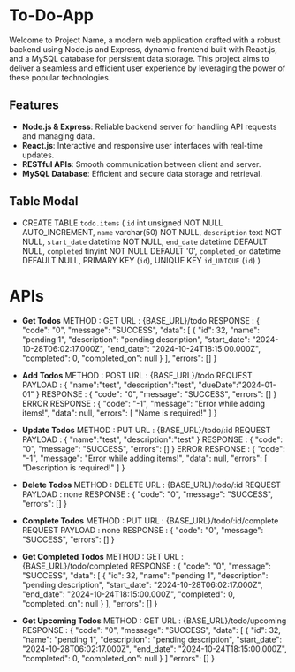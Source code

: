 # To-Do-App

Welcome to Project Name, a modern web application crafted with a robust backend using Node.js and Express, dynamic frontend built with React.js, and a MySQL database for persistent data storage. This project aims to deliver a seamless and efficient user experience by leveraging the power of these popular technologies.

## Features
- **Node.js & Express**: Reliable backend server for handling API requests and managing data.
- **React.js**: Interactive and responsive user interfaces with real-time updates.
- **RESTful APIs**: Smooth communication between client and server.
- **MySQL Database**: Efficient and secure data storage and retrieval.

## Table Modal
- CREATE TABLE `todo.items` (
  `id` int unsigned NOT NULL AUTO_INCREMENT,
  `name` varchar(50) NOT NULL,
  `description` text NOT NULL,
  `start_date` datetime NOT NULL,
  `end_date` datetime DEFAULT NULL,
  `completed` tinyint NOT NULL DEFAULT '0',
  `completed_on` datetime DEFAULT NULL,
  PRIMARY KEY (`id`),
  UNIQUE KEY `id_UNIQUE` (`id`)
) 

# APIs
- **Get Todos**
  METHOD : GET 
  URL : {BASE_URL}/todo
  RESPONSE : {
    "code": "0",
    "message": "SUCCESS",
    "data": [
        {
            "id": 32,
            "name": "pending 1",
            "description": "pending description",
            "start_date": "2024-10-28T06:02:17.000Z",
            "end_date": "2024-10-24T18:15:00.000Z",
            "completed": 0,
            "completed_on": null
        }
    ],
    "errors": []
}

- **Add Todos**
  METHOD : POST
  URL : {BASE_URL}/todo
  REQUEST PAYLOAD : {
    "name":"test",
    "description":"test",
    "dueDate":"2024-01-01"
  }
  RESPONSE : {
    "code": "0",
    "message": "SUCCESS",
    "errors": []
  }
  ERROR RESPONSE : {
    "code": "-1",
    "message": "Error while adding items!",
    "data": null,
    "errors": [
        "Name is required!"
    ]
}

- **Update Todos**
  METHOD : PUT
  URL : {BASE_URL}/todo/:id
  REQUEST PAYLOAD : {
    "name":"test",
    "description":"test"
  }
  RESPONSE : {
    "code": "0",
    "message": "SUCCESS",
    "errors": []
  }
  ERROR RESPONSE : {
    "code": "-1",
    "message": "Error while adding items!",
    "data": null,
    "errors": [
        "Description is required!"
      ]
    }

- **Delete Todos**
  METHOD : DELETE
  URL : {BASE_URL}/todo/:id
  REQUEST PAYLOAD : none
  RESPONSE : {
    "code": "0",
    "message": "SUCCESS",
    "errors": []
  }

- **Complete Todos**
  METHOD : PUT
  URL : {BASE_URL}/todo/:id/complete
  REQUEST PAYLOAD : none
  RESPONSE : {
    "code": "0",
    "message": "SUCCESS",
    "errors": []
  }

- **Get Completed Todos**
  METHOD : GET 
  URL : {BASE_URL}/todo/completed
  RESPONSE : {
    "code": "0",
    "message": "SUCCESS",
    "data": [
        {
            "id": 32,
            "name": "pending 1",
            "description": "pending description",
            "start_date": "2024-10-28T06:02:17.000Z",
            "end_date": "2024-10-24T18:15:00.000Z",
            "completed": 0,
            "completed_on": null
        }
    ],
    "errors": []
  }

- **Get Upcoming Todos**
  METHOD : GET 
  URL : {BASE_URL}/todo/upcoming
  RESPONSE : {
    "code": "0",
    "message": "SUCCESS",
    "data": [
        {
            "id": 32,
            "name": "pending 1",
            "description": "pending description",
            "start_date": "2024-10-28T06:02:17.000Z",
            "end_date": "2024-10-24T18:15:00.000Z",
            "completed": 0,
            "completed_on": null
        }
    ]
    "errors": []
  }
